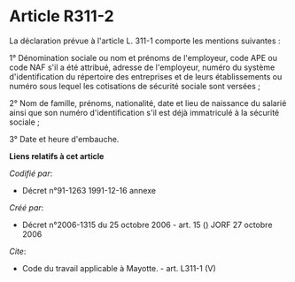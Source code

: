 # Article R311-2

La déclaration prévue à l'article L. 311-1 comporte les mentions suivantes : 

1° Dénomination sociale ou nom et prénoms de l'employeur, code APE ou code NAF s'il a été attribué, adresse de l'employeur,
numéro du système d'identification du répertoire des entreprises et de leurs établissements ou numéro sous lequel les
cotisations de sécurité sociale sont versées ; 

2° Nom de famille, prénoms, nationalité, date et lieu de naissance du salarié ainsi que son numéro d'identification s'il est
déjà immatriculé à la sécurité sociale ; 

3° Date et heure d'embauche.

**Liens relatifs à cet article**

_Codifié par_:

  - Décret n°91-1263 1991-12-16 annexe

_Créé par_:

  - Décret n°2006-1315 du 25 octobre 2006 - art. 15 () JORF 27 octobre 2006

_Cite_:

  - Code du travail applicable à Mayotte. - art. L311-1 (V)
